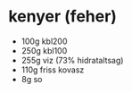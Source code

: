 # kenyer (feher)

- 100g kbl200
- 250g kbl100
- 255g viz (73% hidrataltsag)
- 110g friss kovasz
- 8g so